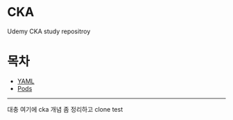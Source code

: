# CKA
Udemy CKA study repositroy

# 목차
- [YAML](https://github.com/Song1610/CKA/blob/main/Yaml.md)
- [Pods](https://github.com/Song1610/CKA/blob/main/Pods.md)

---
대충 여기에 cka 개념 좀 정리하고
clone test